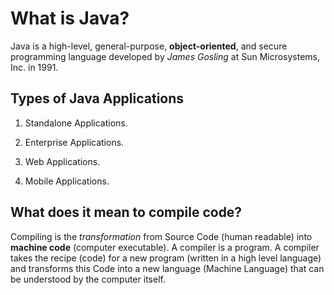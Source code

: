 # What is Java?

Java is a high-level, general-purpose, **object-oriented**, and secure programming language developed by *James Gosling* at Sun Microsystems, Inc. in 1991.

## Types of Java Applications

1. Standalone Applications.

2. Enterprise Applications.

3. Web Applications.

4. Mobile Applications.

## What does it mean to compile code?

Compiling is the *transformation* from Source Code (human readable) into **machine code** (computer executable). A compiler is a program. A compiler takes the recipe (code) for a new program (written in a high level language) and transforms this Code into a new language (Machine Language) that can be understood by the computer itself.

